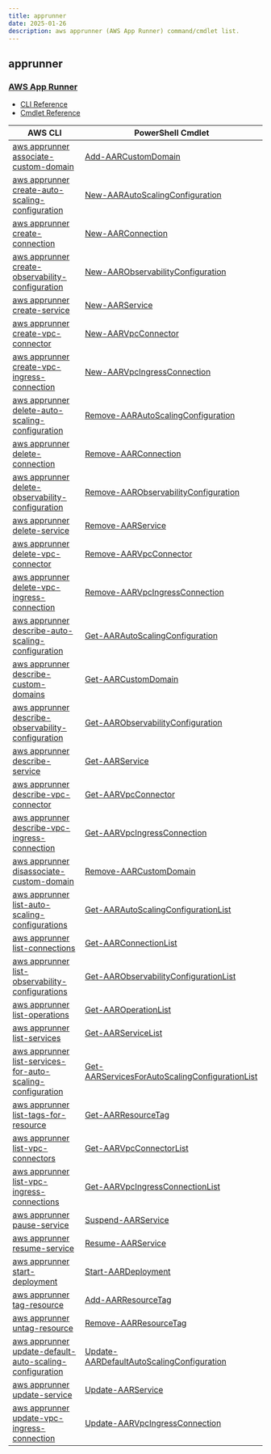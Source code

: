 ```yaml
---
title: apprunner
date: 2025-01-26
description: aws apprunner (AWS App Runner) command/cmdlet list.
---
```


## apprunner

### [AWS App Runner](https://aws.amazon.com/apprunner/)

* [CLI Reference](https://awscli.amazonaws.com/v2/documentation/api/latest/reference/apprunner/index.html)
* [Cmdlet Reference](https://docs.aws.amazon.com/powershell/latest/reference/items/AppRunner_cmdlets.html)

|AWS CLI|PowerShell Cmdlet|
|----|----|
|[aws apprunner associate-custom-domain](https://awscli.amazonaws.com/v2/documentation/api/latest/reference/apprunner/associate-custom-domain.html)|[Add-AARCustomDomain](https://docs.aws.amazon.com/powershell/latest/reference/items/Add-AARCustomDomain.html)|
|[aws apprunner create-auto-scaling-configuration](https://awscli.amazonaws.com/v2/documentation/api/latest/reference/apprunner/create-auto-scaling-configuration.html)|[New-AARAutoScalingConfiguration](https://docs.aws.amazon.com/powershell/latest/reference/items/New-AARAutoScalingConfiguration.html)|
|[aws apprunner create-connection](https://awscli.amazonaws.com/v2/documentation/api/latest/reference/apprunner/create-connection.html)|[New-AARConnection](https://docs.aws.amazon.com/powershell/latest/reference/items/New-AARConnection.html)|
|[aws apprunner create-observability-configuration](https://awscli.amazonaws.com/v2/documentation/api/latest/reference/apprunner/create-observability-configuration.html)|[New-AARObservabilityConfiguration](https://docs.aws.amazon.com/powershell/latest/reference/items/New-AARObservabilityConfiguration.html)|
|[aws apprunner create-service](https://awscli.amazonaws.com/v2/documentation/api/latest/reference/apprunner/create-service.html)|[New-AARService](https://docs.aws.amazon.com/powershell/latest/reference/items/New-AARService.html)|
|[aws apprunner create-vpc-connector](https://awscli.amazonaws.com/v2/documentation/api/latest/reference/apprunner/create-vpc-connector.html)|[New-AARVpcConnector](https://docs.aws.amazon.com/powershell/latest/reference/items/New-AARVpcConnector.html)|
|[aws apprunner create-vpc-ingress-connection](https://awscli.amazonaws.com/v2/documentation/api/latest/reference/apprunner/create-vpc-ingress-connection.html)|[New-AARVpcIngressConnection](https://docs.aws.amazon.com/powershell/latest/reference/items/New-AARVpcIngressConnection.html)|
|[aws apprunner delete-auto-scaling-configuration](https://awscli.amazonaws.com/v2/documentation/api/latest/reference/apprunner/delete-auto-scaling-configuration.html)|[Remove-AARAutoScalingConfiguration](https://docs.aws.amazon.com/powershell/latest/reference/items/Remove-AARAutoScalingConfiguration.html)|
|[aws apprunner delete-connection](https://awscli.amazonaws.com/v2/documentation/api/latest/reference/apprunner/delete-connection.html)|[Remove-AARConnection](https://docs.aws.amazon.com/powershell/latest/reference/items/Remove-AARConnection.html)|
|[aws apprunner delete-observability-configuration](https://awscli.amazonaws.com/v2/documentation/api/latest/reference/apprunner/delete-observability-configuration.html)|[Remove-AARObservabilityConfiguration](https://docs.aws.amazon.com/powershell/latest/reference/items/Remove-AARObservabilityConfiguration.html)|
|[aws apprunner delete-service](https://awscli.amazonaws.com/v2/documentation/api/latest/reference/apprunner/delete-service.html)|[Remove-AARService](https://docs.aws.amazon.com/powershell/latest/reference/items/Remove-AARService.html)|
|[aws apprunner delete-vpc-connector](https://awscli.amazonaws.com/v2/documentation/api/latest/reference/apprunner/delete-vpc-connector.html)|[Remove-AARVpcConnector](https://docs.aws.amazon.com/powershell/latest/reference/items/Remove-AARVpcConnector.html)|
|[aws apprunner delete-vpc-ingress-connection](https://awscli.amazonaws.com/v2/documentation/api/latest/reference/apprunner/delete-vpc-ingress-connection.html)|[Remove-AARVpcIngressConnection](https://docs.aws.amazon.com/powershell/latest/reference/items/Remove-AARVpcIngressConnection.html)|
|[aws apprunner describe-auto-scaling-configuration](https://awscli.amazonaws.com/v2/documentation/api/latest/reference/apprunner/describe-auto-scaling-configuration.html)|[Get-AARAutoScalingConfiguration](https://docs.aws.amazon.com/powershell/latest/reference/items/Get-AARAutoScalingConfiguration.html)|
|[aws apprunner describe-custom-domains](https://awscli.amazonaws.com/v2/documentation/api/latest/reference/apprunner/describe-custom-domains.html)|[Get-AARCustomDomain](https://docs.aws.amazon.com/powershell/latest/reference/items/Get-AARCustomDomain.html)|
|[aws apprunner describe-observability-configuration](https://awscli.amazonaws.com/v2/documentation/api/latest/reference/apprunner/describe-observability-configuration.html)|[Get-AARObservabilityConfiguration](https://docs.aws.amazon.com/powershell/latest/reference/items/Get-AARObservabilityConfiguration.html)|
|[aws apprunner describe-service](https://awscli.amazonaws.com/v2/documentation/api/latest/reference/apprunner/describe-service.html)|[Get-AARService](https://docs.aws.amazon.com/powershell/latest/reference/items/Get-AARService.html)|
|[aws apprunner describe-vpc-connector](https://awscli.amazonaws.com/v2/documentation/api/latest/reference/apprunner/describe-vpc-connector.html)|[Get-AARVpcConnector](https://docs.aws.amazon.com/powershell/latest/reference/items/Get-AARVpcConnector.html)|
|[aws apprunner describe-vpc-ingress-connection](https://awscli.amazonaws.com/v2/documentation/api/latest/reference/apprunner/describe-vpc-ingress-connection.html)|[Get-AARVpcIngressConnection](https://docs.aws.amazon.com/powershell/latest/reference/items/Get-AARVpcIngressConnection.html)|
|[aws apprunner disassociate-custom-domain](https://awscli.amazonaws.com/v2/documentation/api/latest/reference/apprunner/disassociate-custom-domain.html)|[Remove-AARCustomDomain](https://docs.aws.amazon.com/powershell/latest/reference/items/Remove-AARCustomDomain.html)|
|[aws apprunner list-auto-scaling-configurations](https://awscli.amazonaws.com/v2/documentation/api/latest/reference/apprunner/list-auto-scaling-configurations.html)|[Get-AARAutoScalingConfigurationList](https://docs.aws.amazon.com/powershell/latest/reference/items/Get-AARAutoScalingConfigurationList.html)|
|[aws apprunner list-connections](https://awscli.amazonaws.com/v2/documentation/api/latest/reference/apprunner/list-connections.html)|[Get-AARConnectionList](https://docs.aws.amazon.com/powershell/latest/reference/items/Get-AARConnectionList.html)|
|[aws apprunner list-observability-configurations](https://awscli.amazonaws.com/v2/documentation/api/latest/reference/apprunner/list-observability-configurations.html)|[Get-AARObservabilityConfigurationList](https://docs.aws.amazon.com/powershell/latest/reference/items/Get-AARObservabilityConfigurationList.html)|
|[aws apprunner list-operations](https://awscli.amazonaws.com/v2/documentation/api/latest/reference/apprunner/list-operations.html)|[Get-AAROperationList](https://docs.aws.amazon.com/powershell/latest/reference/items/Get-AAROperationList.html)|
|[aws apprunner list-services](https://awscli.amazonaws.com/v2/documentation/api/latest/reference/apprunner/list-services.html)|[Get-AARServiceList](https://docs.aws.amazon.com/powershell/latest/reference/items/Get-AARServiceList.html)|
|[aws apprunner list-services-for-auto-scaling-configuration](https://awscli.amazonaws.com/v2/documentation/api/latest/reference/apprunner/list-services-for-auto-scaling-configuration.html)|[Get-AARServicesForAutoScalingConfigurationList](https://docs.aws.amazon.com/powershell/latest/reference/items/Get-AARServicesForAutoScalingConfigurationList.html)|
|[aws apprunner list-tags-for-resource](https://awscli.amazonaws.com/v2/documentation/api/latest/reference/apprunner/list-tags-for-resource.html)|[Get-AARResourceTag](https://docs.aws.amazon.com/powershell/latest/reference/items/Get-AARResourceTag.html)|
|[aws apprunner list-vpc-connectors](https://awscli.amazonaws.com/v2/documentation/api/latest/reference/apprunner/list-vpc-connectors.html)|[Get-AARVpcConnectorList](https://docs.aws.amazon.com/powershell/latest/reference/items/Get-AARVpcConnectorList.html)|
|[aws apprunner list-vpc-ingress-connections](https://awscli.amazonaws.com/v2/documentation/api/latest/reference/apprunner/list-vpc-ingress-connections.html)|[Get-AARVpcIngressConnectionList](https://docs.aws.amazon.com/powershell/latest/reference/items/Get-AARVpcIngressConnectionList.html)|
|[aws apprunner pause-service](https://awscli.amazonaws.com/v2/documentation/api/latest/reference/apprunner/pause-service.html)|[Suspend-AARService](https://docs.aws.amazon.com/powershell/latest/reference/items/Suspend-AARService.html)|
|[aws apprunner resume-service](https://awscli.amazonaws.com/v2/documentation/api/latest/reference/apprunner/resume-service.html)|[Resume-AARService](https://docs.aws.amazon.com/powershell/latest/reference/items/Resume-AARService.html)|
|[aws apprunner start-deployment](https://awscli.amazonaws.com/v2/documentation/api/latest/reference/apprunner/start-deployment.html)|[Start-AARDeployment](https://docs.aws.amazon.com/powershell/latest/reference/items/Start-AARDeployment.html)|
|[aws apprunner tag-resource](https://awscli.amazonaws.com/v2/documentation/api/latest/reference/apprunner/tag-resource.html)|[Add-AARResourceTag](https://docs.aws.amazon.com/powershell/latest/reference/items/Add-AARResourceTag.html)|
|[aws apprunner untag-resource](https://awscli.amazonaws.com/v2/documentation/api/latest/reference/apprunner/untag-resource.html)|[Remove-AARResourceTag](https://docs.aws.amazon.com/powershell/latest/reference/items/Remove-AARResourceTag.html)|
|[aws apprunner update-default-auto-scaling-configuration](https://awscli.amazonaws.com/v2/documentation/api/latest/reference/apprunner/update-default-auto-scaling-configuration.html)|[Update-AARDefaultAutoScalingConfiguration](https://docs.aws.amazon.com/powershell/latest/reference/items/Update-AARDefaultAutoScalingConfiguration.html)|
|[aws apprunner update-service](https://awscli.amazonaws.com/v2/documentation/api/latest/reference/apprunner/update-service.html)|[Update-AARService](https://docs.aws.amazon.com/powershell/latest/reference/items/Update-AARService.html)|
|[aws apprunner update-vpc-ingress-connection](https://awscli.amazonaws.com/v2/documentation/api/latest/reference/apprunner/update-vpc-ingress-connection.html)|[Update-AARVpcIngressConnection](https://docs.aws.amazon.com/powershell/latest/reference/items/Update-AARVpcIngressConnection.html)|

